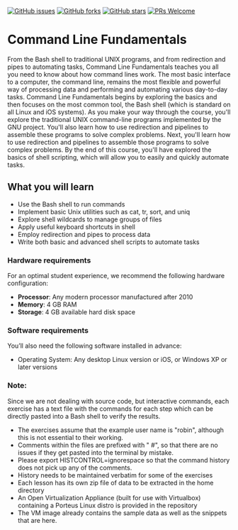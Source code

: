 [![GitHub issues](https://img.shields.io/github/issues/TrainingByPackt/Command-Line-Fundamentals.svg)](https://github.com/TrainingByPackt/Command-Line-Fundamentals/issues)
[![GitHub forks](https://img.shields.io/github/forks/TrainingByPackt/Command-Line-Fundamentals.svg)](https://github.com/TrainingByPackt/Command-Line-Fundamentals/network)
[![GitHub stars](https://img.shields.io/github/stars/TrainingByPackt/Command-Line-Fundamentals.svg)](https://github.com/TrainingByPackt/Command-Line-Fundamentals/stargazers)
[![PRs Welcome](https://img.shields.io/badge/PRs-welcome-brightgreen.svg)](https://github.com/TrainingByPackt/Command-Line-Fundamentals/pulls)



# Command Line Fundamentals
From the Bash shell to traditional UNIX programs, and from redirection and pipes to automating tasks, Command Line Fundamentals teaches you all you need to know about how command lines work. The most basic interface to a computer, the command line, remains the most flexible and powerful way of processing data and performing and automating various day-to-day tasks.
Command Line Fundamentals begins by exploring the basics and then focuses on the most common tool, the Bash shell (which is standard on all Linux and iOS systems). As you make your way through the course, you'll explore the traditional UNIX command-line programs implemented by the GNU project. You'll also learn how to use redirection and pipelines to assemble these programs to solve complex problems. Next, you'll learn how to use redirection and pipelines to assemble those programs to solve complex problems.
By the end of this course, you'll have explored the basics of shell scripting, which will allow you to easily and quickly automate tasks.


## What you will learn
* Use the Bash shell to run commands
* Implement basic Unix utilities such as cat, tr, sort, and uniq
* Explore shell wildcards to manage groups of files
* Apply useful keyboard shortcuts in shell
* Employ redirection and pipes to process data
* Write both basic and advanced shell scripts to automate tasks


### Hardware requirements
For an optimal student experience, we recommend the following hardware configuration:
* **Processor**: Any modern processor manufactured after 2010
* **Memory**: 4 GB RAM
* **Storage**: 4 GB available hard disk space


### Software requirements
You’ll also need the following software installed in advance:

* Operating System: Any desktop Linux version or iOS, or Windows XP or later versions


### Note:
Since we are not dealing with source code, but interactive commands, each exercise has a text file with the commands for each step which can be directly pasted into a Bash shell to verify the results.

* The exercises assume that the example user name is "robin", although this is not essential to their working.
* Comments within the files are prefixed with " #", so that there are no issues if they get pasted into the terminal by mistake.
* Please export HISTCONTROL=ignorespace so that the command history does not pick up any of the comments.
* History needs to be maintained verbatim for some of the exercises
* Each lesson has its own zip file of data to be extracted in the home directory
* An Open Virtualization Appliance (built for use with Virtualbox) containing a Porteus Linux distro is provided in the repository
* The VM image already contains the sample data as well as the snippets that are here.  
